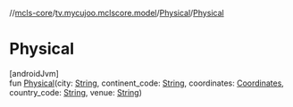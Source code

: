 //[mcls-core](../../../index.md)/[tv.mycujoo.mclscore.model](../index.md)/[Physical](index.md)/[Physical](-physical.md)

# Physical

[androidJvm]\
fun [Physical](-physical.md)(city: [String](https://kotlinlang.org/api/latest/jvm/stdlib/kotlin/-string/index.html), continent_code: [String](https://kotlinlang.org/api/latest/jvm/stdlib/kotlin/-string/index.html), coordinates: [Coordinates](../-coordinates/index.md), country_code: [String](https://kotlinlang.org/api/latest/jvm/stdlib/kotlin/-string/index.html), venue: [String](https://kotlinlang.org/api/latest/jvm/stdlib/kotlin/-string/index.html))
